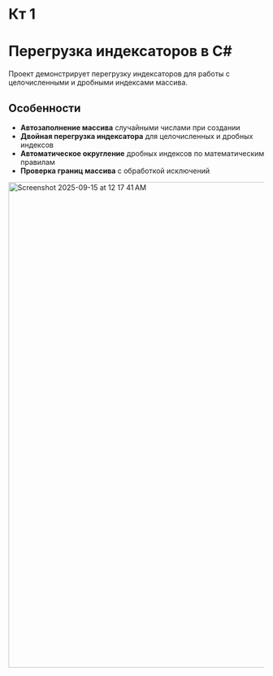 # Кт 1
# Перегрузка индексаторов в C#

Проект демонстрирует перегрузку индексаторов для работы с целочисленными и дробными индексами массива.

## Особенности

- **Автозаполнение массива** случайными числами при создании
- **Двойная перегрузка индексатора** для целочисленных и дробных индексов
- **Автоматическое округление** дробных индексов по математическим правилам
- **Проверка границ массива** с обработкой исключений
<img width="1470" height="956" alt="Screenshot 2025-09-15 at 12 17 41 AM" src="https://github.com/user-attachments/assets/6fbdce65-e4b9-4c6a-bb44-0ff306969222" />
